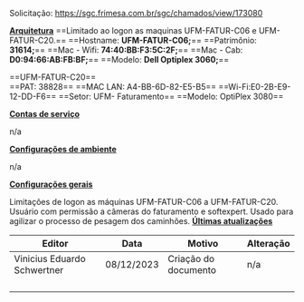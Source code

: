 Solicitação: <https://sgc.frimesa.com.br/sgc/chamados/view/173080>

**<u>Arquitetura</u>**
==Limitado ao logon as maquinas UFM-FATUR-C06 e UFM-FATUR-C20.==
==Hostname: **UFM-FATUR-C06;**==
==Patrimônio: **31614;**==
==Mac - Wifi: **74:40:BB:F3:5C:2F;**==
==Mac - Cab: **D0:94:66:AB:FB:BF;**==
==Modelo: **Dell Optiplex 3060;**==

==UFM-FATUR-C20==  
==PAT: 38828==
==MAC LAN: A4-BB-6D-82-E5-B5==
==Wi-Fi:E0-2B-E9-12-DD-F6==
==Setor: UFM- Faturamento==
==Modelo: OptiPlex 3080==

**<u>Contas de serviço</u>**

n/a

**<u>Configurações de ambiente</u>**

n/a

**<u>Configurações gerais</u>**

Limitações de logon as máquinas UFM-FATUR-C06 a UFM-FATUR-C20. Usuário com permissão a câmeras do faturamento e softexpert. Usado para agilizar o processo de pesagem dos caminhões.
**<u>Últimas atualizações</u>**  

| Editor                      | Data       | Motivo               | Alteração |
|-----------------------------|------------|----------------------|-----------|
| Vinicius Eduardo Schwertner | 08/12/2023 | Criação do documento | n/a       |
|                             |            |                      |           |
|                             |            |                      |           |
|                             |            |                      |           |
|                             |            |                      |           |

